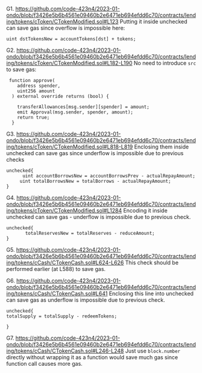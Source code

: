 G1. https://github.com/code-423n4/2023-01-ondo/blob/f3426e5b6b4561e09460b2e6471eb694efdd6c70/contracts/lending/tokens/cToken/CTokenModified.sol#L123
Putting it inside unchecked can save gas since overflow is impossible here:
```
uint dstTokensNew = accountTokens[dst] + tokens;

```

G2. https://github.com/code-423n4/2023-01-ondo/blob/f3426e5b6b4561e09460b2e6471eb694efdd6c70/contracts/lending/tokens/cToken/CTokenModified.sol#L182-L190
No need to introduce ``src`` to save gas:
```
 function approve(
    address spender,
    uint256 amount
  ) external override returns (bool) {

    transferAllowances[msg.sender][spender] = amount;
    emit Approval(msg.sender, spender, amount);
    return true;
  }
```

G3. https://github.com/code-423n4/2023-01-ondo/blob/f3426e5b6b4561e09460b2e6471eb694efdd6c70/contracts/lending/tokens/cToken/CTokenModified.sol#L818-L819
Enclosing them inside unchecked can save gas since underflow is impossible due to previous checks
```
unchecked{
      uint accountBorrowsNew = accountBorrowsPrev - actualRepayAmount;
     uint totalBorrowsNew = totalBorrows - actualRepayAmount;
}

```

G4. https://github.com/code-423n4/2023-01-ondo/blob/f3426e5b6b4561e09460b2e6471eb694efdd6c70/contracts/lending/tokens/cToken/CTokenModified.sol#L1284
Encoding it inside unchecked can save gas - underflow is impossible due to previous check.
```
unchecked{
       totalReservesNew = totalReserves - reduceAmount;
}
```

G5. https://github.com/code-423n4/2023-01-ondo/blob/f3426e5b6b4561e09460b2e6471eb694efdd6c70/contracts/lending/tokens/cCash/CTokenCash.sol#L624-L626
This check should be performed earlier (at L588) to save gas.

G6. https://github.com/code-423n4/2023-01-ondo/blob/f3426e5b6b4561e09460b2e6471eb694efdd6c70/contracts/lending/tokens/cCash/CTokenCash.sol#L641
Enclosing this line into unchecked can save gas as underflow is impossible due to previous check.
```
unchecked{
totalSupply = totalSupply - redeemTokens;

}
```
G7. https://github.com/code-423n4/2023-01-ondo/blob/f3426e5b6b4561e09460b2e6471eb694efdd6c70/contracts/lending/tokens/cCash/CTokenCash.sol#L246-L248
Just use ``block.number`` directly without wrapping it as a function would save much gas since function call causes more gas.

